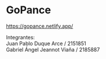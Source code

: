 # GoPance
https://gopance.netlify.app/

 Integrantes:<br/>
 Juan Pablo Duque Arce / 2151851 <br/>
 Gabriel Ángel Jeannot Viaña / 2185887
